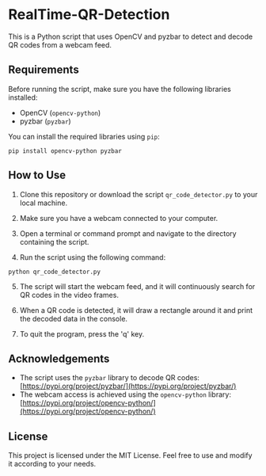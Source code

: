 
# RealTime-QR-Detection

This is a Python script that uses OpenCV and pyzbar to detect and decode QR codes from a webcam feed.

## Requirements

Before running the script, make sure you have the following libraries installed:

- OpenCV (`opencv-python`)
- pyzbar (`pyzbar`)

You can install the required libraries using `pip`:


```pip install opencv-python pyzbar```


## How to Use

1. Clone this repository or download the script `qr_code_detector.py` to your local machine.

2. Make sure you have a webcam connected to your computer.

3. Open a terminal or command prompt and navigate to the directory containing the script.

4. Run the script using the following command:


```python qr_code_detector.py```


5. The script will start the webcam feed, and it will continuously search for QR codes in the video frames.

6. When a QR code is detected, it will draw a rectangle around it and print the decoded data in the console.

7. To quit the program, press the 'q' key.

## Acknowledgements

- The script uses the `pyzbar` library to decode QR codes: [https://pypi.org/project/pyzbar/](https://pypi.org/project/pyzbar/)
- The webcam access is achieved using the `opencv-python` library: [https://pypi.org/project/opencv-python/](https://pypi.org/project/opencv-python/)

## License

This project is licensed under the MIT License. Feel free to use and modify it according to your needs.

